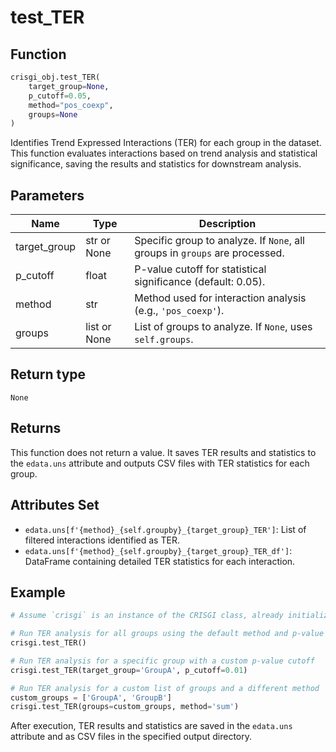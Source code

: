 # test_TER

## Function

```python
crisgi_obj.test_TER(
    target_group=None, 
    p_cutoff=0.05, 
    method="pos_coexp", 
    groups=None
)
```

Identifies Trend Expressed Interactions (TER) for each group in the dataset. This function evaluates interactions based on trend analysis and statistical significance, saving the results and statistics for downstream analysis.

## Parameters

| Name        | Type           | Description                                                                                 |
|-------------|----------------|--------------------------------------------------------------------------------------------|
| target_group | str or None    | Specific group to analyze. If `None`, all groups in `groups` are processed.                |
| p_cutoff    | float          | P-value cutoff for statistical significance (default: 0.05).                               |
| method      | str            | Method used for interaction analysis (e.g., `'pos_coexp'`).                                     |
| groups      | list or None   | List of groups to analyze. If `None`, uses `self.groups`.                                  |

## Return type

`None`

## Returns

This function does not return a value. It saves TER results and statistics to the `edata.uns` attribute and outputs CSV files with TER statistics for each group.

## Attributes Set

- `edata.uns[f'{method}_{self.groupby}_{target_group}_TER']`: List of filtered interactions identified as TER.
- `edata.uns[f'{method}_{self.groupby}_{target_group}_TER_df']`: DataFrame containing detailed TER statistics for each interaction.

## Example

```python
# Assume `crisgi` is an instance of the CRISGI class, already initialized with data.

# Run TER analysis for all groups using the default method and p-value cutoff
crisgi.test_TER()

# Run TER analysis for a specific group with a custom p-value cutoff
crisgi.test_TER(target_group='GroupA', p_cutoff=0.01)

# Run TER analysis for a custom list of groups and a different method
custom_groups = ['GroupA', 'GroupB']
crisgi.test_TER(groups=custom_groups, method='sum')
```

After execution, TER results and statistics are saved in the `edata.uns` attribute and as CSV files in the specified output directory.

